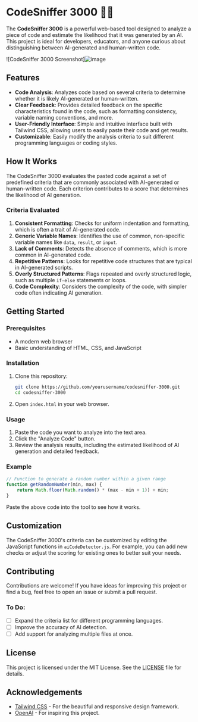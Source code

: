 # CodeSniffer 3000 🕵️‍♂️

The **CodeSniffer 3000** is a powerful web-based tool designed to analyze a piece of code and estimate the likelihood that it was generated by an AI. This project is ideal for developers, educators, and anyone curious about distinguishing between AI-generated and human-written code.

![CodeSniffer 3000 Screenshot]![image](https://github.com/user-attachments/assets/f62733f9-2d34-45be-939a-8be96160e611)


## Features

- **Code Analysis**: Analyzes code based on several criteria to determine whether it is likely AI-generated or human-written.
- **Clear Feedback**: Provides detailed feedback on the specific characteristics found in the code, such as formatting consistency, variable naming conventions, and more.
- **User-Friendly Interface**: Simple and intuitive interface built with Tailwind CSS, allowing users to easily paste their code and get results.
- **Customizable**: Easily modify the analysis criteria to suit different programming languages or coding styles.

## How It Works

The CodeSniffer 3000 evaluates the pasted code against a set of predefined criteria that are commonly associated with AI-generated or human-written code. Each criterion contributes to a score that determines the likelihood of AI generation.

### Criteria Evaluated

1. **Consistent Formatting**: Checks for uniform indentation and formatting, which is often a trait of AI-generated code.
2. **Generic Variable Names**: Identifies the use of common, non-specific variable names like `data`, `result`, or `input`.
3. **Lack of Comments**: Detects the absence of comments, which is more common in AI-generated code.
4. **Repetitive Patterns**: Looks for repetitive code structures that are typical in AI-generated scripts.
5. **Overly Structured Patterns**: Flags repeated and overly structured logic, such as multiple `if-else` statements or loops.
6. **Code Complexity**: Considers the complexity of the code, with simpler code often indicating AI generation.

## Getting Started

### Prerequisites

- A modern web browser
- Basic understanding of HTML, CSS, and JavaScript

### Installation

1. Clone this repository:

   ```bash
   git clone https://github.com/yourusername/codesniffer-3000.git
   cd codesniffer-3000
   ```

2. Open `index.html` in your web browser.

### Usage

1. Paste the code you want to analyze into the text area.
2. Click the "Analyze Code" button.
3. Review the analysis results, including the estimated likelihood of AI generation and detailed feedback.

### Example

```javascript
// Function to generate a random number within a given range
function getRandomNumber(min, max) {
    return Math.floor(Math.random() * (max - min + 1)) + min;
}
```

Paste the above code into the tool to see how it works.

## Customization

The CodeSniffer 3000's criteria can be customized by editing the JavaScript functions in `aiCodeDetector.js`. For example, you can add new checks or adjust the scoring for existing ones to better suit your needs.

## Contributing

Contributions are welcome! If you have ideas for improving this project or find a bug, feel free to open an issue or submit a pull request.

### To Do:

- [ ] Expand the criteria list for different programming languages.
- [ ] Improve the accuracy of AI detection.
- [ ] Add support for analyzing multiple files at once.

## License

This project is licensed under the MIT License. See the [LICENSE](./LICENSE) file for details.

## Acknowledgements

- [Tailwind CSS](https://tailwindcss.com/) - For the beautiful and responsive design framework.
- [OpenAI](https://openai.com/) - For inspiring this project.
